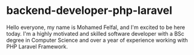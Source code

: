 # backend-developer-php-laravel
Hello everyone, my name is Mohamed Felfal, and I'm excited to be here today. I'm a highly motivated and skilled software developer with a BSc degree in Computer Science and over a year of experience working with PHP Laravel Framework.
